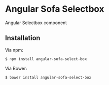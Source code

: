 # Angular Sofa Selectbox

Angular Selectbox component

## Installation

Via npm:

```sh
$ npm install angular-sofa-select-box
```

Via Bower:

```sh
$ bower install angular-sofa-select-box
```

